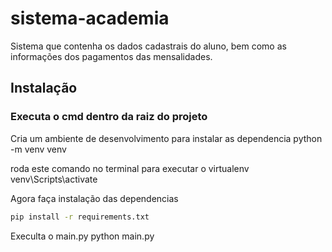 # sistema-academia
Sistema que contenha os dados cadastrais do aluno, bem como as informações dos pagamentos das mensalidades.

## Instalação     
### Executa o cmd dentro da raiz do projeto
Cria um ambiente de desenvolvimento para instalar as dependencia
    python -m venv venv

roda este comando no terminal para executar o virtualenv
    venv\Scripts\activate

Agora faça instalação das dependencias
```bash
pip install -r requirements.txt
```

Execulta o main.py
    python main.py
